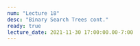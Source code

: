 ```yaml
---
num: "Lecture 18"
desc: "Binary Search Trees cont."
ready: true
lecture_date: 2021-11-30 17:00:00.00-7:00
---
```

